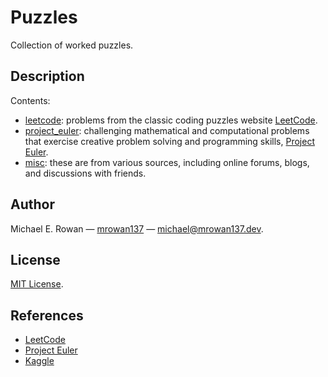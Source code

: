 # Puzzles

Collection of worked puzzles.


## Description

Contents:

* [leetcode](https://github.com/mrowan137/puzzles/blob/main/leetcode): problems
  from the classic coding puzzles website
  [LeetCode](https://leetcode.com/problems/).
* [project_euler](https://github.com/mrowan137/puzzles/blob/main/project_euler):
  challenging mathematical and computational problems that exercise creative
  problem solving and programming skills,
  [Project Euler](https://projecteuler.net/).
* [misc](https://github.com/mrowan137/puzzles/blob/main/misc): these are from
  various sources, including online forums, blogs, and discussions with friends.


## Author

Michael E. Rowan — [mrowan137](https://github.com/mrowan137) — [michael@mrowan137.dev](mailto:michael@mrowan137.dev).


## License

[MIT License](https://github.com/mrowan137/puzzles/blob/main/LICENSE).


## References

* [LeetCode](https://leetcode.com/problems/)
* [Project Euler](https://projecteuler.net/)
* [Kaggle](https://www.kaggle.com/datasets)
